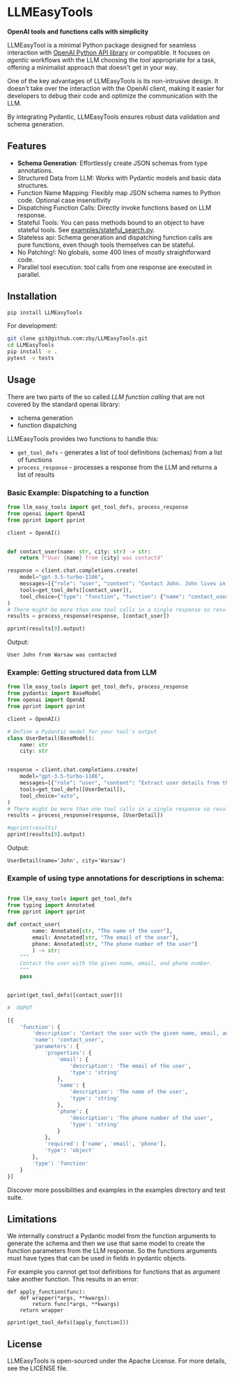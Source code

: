 # LLMEasyTools
**OpenAI tools and functions calls with simplicity**

LLMEasyTool is a minimal Python package designed for seamless interaction with 
[OpenAI Python API library](https://github.com/openai/openai-python) or compatible.
It focuses on *agentic* workflows with the LLM choosing the *tool* appropriate for a task,
offering a minimalist approach that doesn't get in your way.

One of the key advantages of LLMEasyTools is its non-intrusive design. 
It doesn't take over the interaction with the OpenAI client, making it easier for developers
to debug their code and optimize the communication with the LLM.

By integrating Pydantic, LLMEasyTools ensures robust data validation and schema generation.

## Features

- **Schema Generation**: Effortlessly create JSON schemas from type annotations.
- Structured Data from LLM: Works with Pydantic models and basic data structures.
- Function Name Mapping: Flexibly map JSON schema names to Python code. Optional case insensitivity
- Dispatching Function Calls: Directly invoke functions based on LLM response.
- Stateful Tools: You can pass methods bound to an object to have stateful tools. See [examples/stateful_search.py](https://github.com/zby/LLMEasyTools/tree/main/examples).
- Stateless api: Schema generation and dispatching function calls are pure functions, even though tools themselves can be stateful.
- No Patching!: No globals, some 400 lines of mostly straightforward code.
- Parallel tool execution: tool calls from one response are executed in parallel.


## Installation

```bash
pip install LLMEasyTools
```

For development:
```bash
git clone git@github.com:zby/LLMEasyTools.git
cd LLMEasyTools
pip install -e .
pytest -v tests
```

## Usage

There are two parts of the so called *LLM function calling* that are not covered by the standard openai library:
- schema generation
- function dispatching

LLMEasyTools provides two functions to handle this:
- `get_tool_defs` - generates a list of tool definitions (schemas) from a list of functions
- `process_response` - processes a response from the LLM and returns a list of results

### Basic Example: Dispatching to a function

```python
from llm_easy_tools import get_tool_defs, process_response
from openai import OpenAI
from pprint import pprint

client = OpenAI()


def contact_user(name: str, city: str) -> str:
    return f"User {name} from {city} was contactd"

response = client.chat.completions.create(
    model="gpt-3.5-turbo-1106",
    messages=[{"role": "user", "content": "Contact John. John lives in Warsaw"}],
    tools=get_tool_defs([contact_user]),
    tool_choice={"type": "function", "function": {"name": "contact_user"}},
)
# There might be more than one tool calls in a single response so results are a list
results = process_response(response, [contact_user])

pprint(results[0].output)
```
Output:
```
User John from Warsaw was contacted
```

### Example: Getting structured data from LLM

```python
from llm_easy_tools import get_tool_defs, process_response
from pydantic import BaseModel
from openai import OpenAI
from pprint import pprint

client = OpenAI()

# Define a Pydantic model for your tool's output
class UserDetail(BaseModel):
    name: str
    city: str


response = client.chat.completions.create(
    model="gpt-3.5-turbo-1106",
    messages=[{"role": "user", "content": "Extract user details from the following sentence: John lives in Warsaw and likes banana"}],
    tools=get_tool_defs([UserDetail]),
    tool_choice="auto",
)
# There might be more than one tool calls in a single response so results are a list
results = process_response(response, [UserDetail])

#pprint(results)
pprint(results[0].output)
```
Output:
```
UserDetail(name='John', city='Warsaw')
```

### Example of using type annotations for descriptions in schema:
```python

from llm_easy_tools import get_tool_defs
from typing import Annotated
from pprint import pprint

def contact_user(
        name: Annotated[str, "The name of the user"],
        email: Annotated[str, "The email of the user"],
        phone: Annotated[str, "The phone number of the user"]
        ) -> str:
    """
    Contact the user with the given name, email, and phone number.
    """
    pass


pprint(get_tool_defs([contact_user]))

#  OUPUT

[{
    'function': {
        'description': 'Contact the user with the given name, email, and phone number.',
        'name': 'contact_user',
        'parameters': {
            'properties': {
                'email': {
                    'description': 'The email of the user',
                    'type': 'string'
                },
                'name': {
                    'description': 'The name of the user',
                    'type': 'string'
                },
                'phone': {
                    'description': 'The phone number of the user',
                    'type': 'string'
                }
            },
            'required': ['name', 'email', 'phone'],
            'type': 'object'
        },
        'type': 'function'
    }
}]
```

Discover more possibilities and examples in the examples directory and test suite.

## Limitations
We internally construct a Pydantic model from the function arguments to generate the schema
and then we use that same model to create the function parameters from the LLM response.
So the functions arguments must have types that can be used in fields in pydantic objects.

For example you cannot get tool definitions for functions that as argument take another function.
This results in an error:
```
def apply_function(func):
    def wrapper(*args, **kwargs):
        return func(*args, **kwargs)
    return wrapper

pprint(get_tool_defs([apply_function]))
```

## License

LLMEasyTools is open-sourced under the Apache License. For more details, see the LICENSE file.
